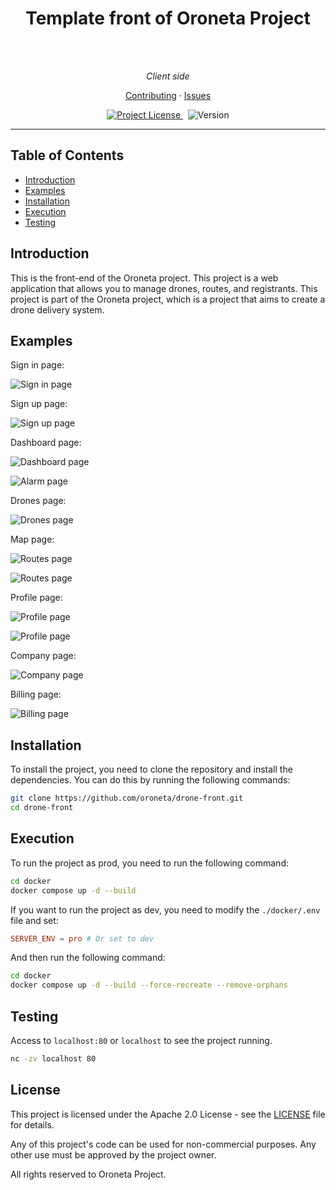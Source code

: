 <h1 align="center">Template front of Oroneta Project</h1>
<br>
<br>

<p align="center">
  <i>Client side </i>
</p>

<p align="center">
  <a href="./CONTRIBUTING.md">Contributing</a>
  ·
  <a href="https://github.com/oroneta/drone-front/issues">Issues</a>
</p>

<p align="center">
  <a href="https://opensource.org/">
    <img src="https://img.shields.io/badge/License-Apache2.0-blue.svg" alt="Project License" />
  </a>&nbsp;
  <a>
    <img src="https://img.shields.io/badge/version-0.1-brightgreen" alt="Version" />
  </a>
</p>

<hr>

## Table of Contents

- [Introduction](#introduction)
- [Examples](#examples)
- [Installation](#installation)
- [Execution](#execution)
- [Testing](#testing)

## Introduction

This is the front-end of the Oroneta project. This project is a web application that allows you to manage drones, routes, and registrants. This project is part of the Oroneta project, which is a project that aims to create a drone delivery system.

## Examples

Sign in page:

![Sign in page](./doc/img/signIn.png)

Sign up page:

![Sign up page](./doc/img/signUp.png)

Dashboard page:

![Dashboard page](./doc/img/dashboard.png)

![Alarm page](./doc/img/alarm.png)

Drones page:

![Drones page](./doc/img/drones.png)

Map page:

![Routes page](./doc/img/map.png)

![Routes page](./doc/img/map2.png)

Profile page:

![Profile page](./doc/img/profile.png)

![Profile page](./doc/img/profile2.png)

Company page:

![Company page](./doc/img/company.png)

Billing page:

![Billing page](./doc/img/billing.png)


## Installation

To install the project, you need to clone the repository and install the dependencies. You can do this by running the following commands:

```bash
git clone https://github.com/oroneta/drone-front.git
cd drone-front
```

## Execution

To run the project as prod, you need to run the following command:

```bash
cd docker
docker compose up -d --build
```

If you want to run the project as dev, you need to modify the `./docker/.env` file and set:

```conf
SERVER_ENV = pro # Or set to dev
```

And then run the following command:

```bash
cd docker
docker compose up -d --build --force-recreate --remove-orphans
```

## Testing

Access to `localhost:80` or `localhost` to see the project running.

```bash
nc -zv localhost 80
```


## License

This project is licensed under the Apache 2.0 License - see the [LICENSE](./LICENSE) file for details.

Any of this project's code can be used for non-commercial purposes. Any other use must be approved by the project owner.

All rights reserved to Oroneta Project.

